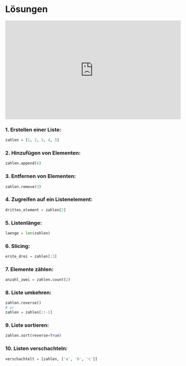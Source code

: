 # Lösungen

<iframe width="560" height="315" src="https://www.youtube.com/embed/Vny_jAom4W4?si=l8S1NQLorUBlmkoC" title="YouTube video player" frameborder="0" allow="accelerometer; autoplay; clipboard-write; encrypted-media; gyroscope; picture-in-picture; web-share" allowfullscreen></iframe>

### 1. **Erstellen einer Liste:** 

```python
zahlen = [1, 2, 3, 4, 5]
```

### 2. **Hinzufügen von Elementen:** 

```python
zahlen.append(6)
```

### 3. **Entfernen von Elementen:**

```python
zahlen.remove(3)
```

### 4. **Zugreifen auf ein Listenelement:** 

```python
drittes_element = zahlen[2]
```

### 5. **Listenlänge:** 

```python
laenge = len(zahlen)
```

### 6. **Slicing:** 

```python
erste_drei = zahlen[:3]
```

### 7. **Elemente zählen:** 

```python
anzahl_zwei = zahlen.count(2)
```

### 8. **Liste umkehren:** 

```python
zahlen.reverse()
# or
zahlen = zahlen[::-1]
```

### 9. **Liste sortieren:**

```python
zahlen.sort(reverse=True)
```

### 10. **Listen verschachteln:**

```python
verschachtelt = [zahlen, ['a', 'b', 'c']]
```

